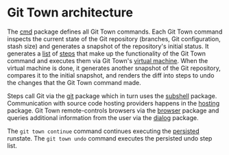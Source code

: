 # Git Town architecture

The [cmd](src/cmd) package defines all Git Town commands. Each Git Town command
inspects the current state of the Git repository (branches, Git configuration,
stash size) and generates a snapshot of the repository's initial status. It
generates a [list](src/runstate) of [steps](src/steps) that make up the
functionality of the Git Town command and executes them via Git Town's
[virtual machine](src/runvm). When the virtual machine is done, it generates
another snapshot of the Git repository, compares it to the initial snapshot, and
renders the diff into steps to undo the changes that the Git Town command made.

Steps call Git via the [git](src/git) package which in turn uses the
[subshell](src/subshell) package. Communication with source code hosting
providers happens in the [hosting](src/hosting) package. Git Town
remote-controls browsers via the [browser](src/browser) package and queries
additional information from the user via the [dialog](src/dialog) package.

The `git town continue` command continues executing the
[persisted](src/persistence) runstate. The `git town undo` command executes the
persisted undo step list.
